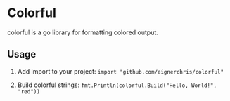 # Colorful

colorful is a go library for formatting colored output.

## Usage

1. Add import to your project: `import "github.com/eignerchris/colorful"`

2. Build colorful strings: `fmt.Println(colorful.Build("Hello, World!", "red"))`